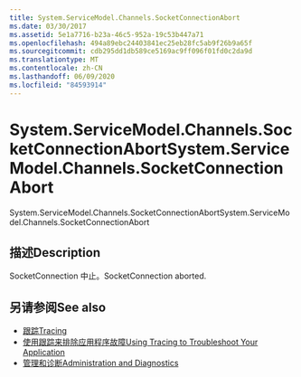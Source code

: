 ```yaml
---
title: System.ServiceModel.Channels.SocketConnectionAbort
ms.date: 03/30/2017
ms.assetid: 5e1a7716-b23a-46c5-952a-19c53b447a71
ms.openlocfilehash: 494a89ebc24403841ec25eb28fc5ab9f26b9a65f
ms.sourcegitcommit: cdb295dd1db589ce5169ac9ff096f01fd0c2da9d
ms.translationtype: MT
ms.contentlocale: zh-CN
ms.lasthandoff: 06/09/2020
ms.locfileid: "84593914"
---
```

# <a name="systemservicemodelchannelssocketconnectionabort"></a><span data-ttu-id="b2a79-102">System.ServiceModel.Channels.SocketConnectionAbort</span><span class="sxs-lookup"><span data-stu-id="b2a79-102">System.ServiceModel.Channels.SocketConnectionAbort</span></span>
<span data-ttu-id="b2a79-103">System.ServiceModel.Channels.SocketConnectionAbort</span><span class="sxs-lookup"><span data-stu-id="b2a79-103">System.ServiceModel.Channels.SocketConnectionAbort</span></span>  
  
## <a name="description"></a><span data-ttu-id="b2a79-104">描述</span><span class="sxs-lookup"><span data-stu-id="b2a79-104">Description</span></span>  
 <span data-ttu-id="b2a79-105">SocketConnection 中止。</span><span class="sxs-lookup"><span data-stu-id="b2a79-105">SocketConnection aborted.</span></span>  
  
## <a name="see-also"></a><span data-ttu-id="b2a79-106">另请参阅</span><span class="sxs-lookup"><span data-stu-id="b2a79-106">See also</span></span>

- [<span data-ttu-id="b2a79-107">跟踪</span><span class="sxs-lookup"><span data-stu-id="b2a79-107">Tracing</span></span>](index.md)
- [<span data-ttu-id="b2a79-108">使用跟踪来排除应用程序故障</span><span class="sxs-lookup"><span data-stu-id="b2a79-108">Using Tracing to Troubleshoot Your Application</span></span>](using-tracing-to-troubleshoot-your-application.md)
- [<span data-ttu-id="b2a79-109">管理和诊断</span><span class="sxs-lookup"><span data-stu-id="b2a79-109">Administration and Diagnostics</span></span>](../index.md)
